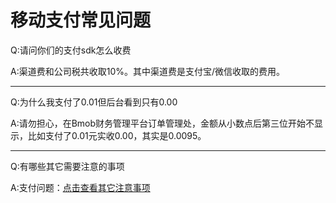 # 移动支付常见问题

Q:请问你们的支付sdk怎么收费

A:渠道费和公司税共收取10%。其中渠道费是支付宝/微信收取的费用。

---

Q:为什么我支付了0.01但后台看到只有0.00

A:请勿担心，在Bmob财务管理平台订单管理处，金额从小数点后第三位开始不显示，比如支付了0.01元实收0.00，其实是0.0095。

---

Q:有哪些其它需要注意的事项

A:支付问题：[点击查看其它注意事项](http://docs.bmob.cn/pay/Android/b_developdoc/doc/index.html#支付回调)


